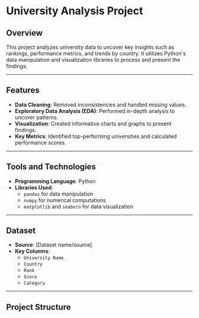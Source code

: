 # University Analysis Project

## Overview
This project analyzes university data to uncover key insights such as rankings, performance metrics, and trends by country. It utilizes Python's data manipulation and visualization libraries to process and present the findings.

---

## Features
- **Data Cleaning**: Removed inconsistencies and handled missing values.
- **Exploratory Data Analysis (EDA)**: Performed in-depth analysis to uncover patterns.
- **Visualization**: Created informative charts and graphs to present findings.
- **Key Metrics**: Identified top-performing universities and calculated performance scores.

---

## Tools and Technologies
- **Programming Language**: Python
- **Libraries Used**: 
  - `pandas` for data manipulation
  - `numpy` for numerical computations
  - `matplotlib` and `seaborn` for data visualization

---

## Dataset
- **Source**: [Dataset name/source]
- **Key Columns**:
  - `University Name`
  - `Country`
  - `Rank`
  - `Score`
  - `Category`

---

## Project Structure

